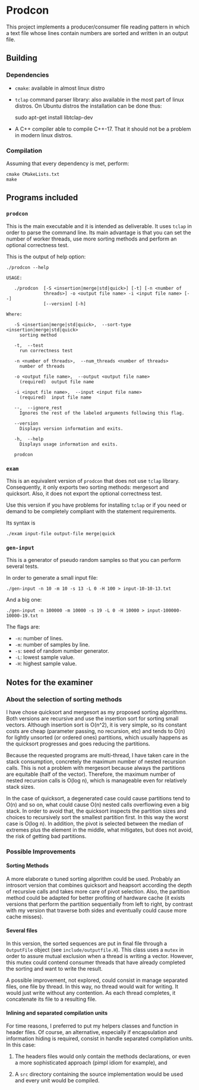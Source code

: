 # Prodcon

This project implements a producer/consumer file reading pattern in
which a text file whose lines contain numbers are sorted and written
in an output file.

## Building

### Dependencies

- `cmake`: available in almost linux distro
- `tclap` command parser library: also available in the most part of
  linux distros. On Ubuntu distros the installation can be done thus:
  
    sudo apt-get install libtclap-dev

- A C++ compiler able to compile C++-17. That it should not be a
  problem in modern linux distros. 

### Compilation

Assuming that every dependency is met, perform:

    cmake CMakeLists.txt
    make

## Programs included

### `prodcon`

This is the main executable and it is intended as deliverable. It uses
`tclap` in order to parse the command line. Its main advantage is that
you can set the number of worker threads, use more sorting methods and
perform an optional correctness test.

This is the output of help option:
```
./prodcon --help

USAGE: 

   ./prodcon  [-S <insertion|merge|std|quick>] [-t] [-n <number of
              threads>] -o <output file name> -i <input file name> [--]
              [--version] [-h]

Where: 

   -S <insertion|merge|std|quick>,  --sort-type <insertion|merge|std|quick>
     sorting method

   -t,  --test
     run correctness test

   -n <number of threads>,  --num_threads <number of threads>
     number of threads

   -o <output file name>,  --output <output file name>
     (required)  output file name

   -i <input file name>,  --input <input file name>
     (required)  input file name

   --,  --ignore_rest
     Ignores the rest of the labeled arguments following this flag.

   --version
     Displays version information and exits.

   -h,  --help
     Displays usage information and exits.

   prodcon
```

### `exam`

This is an equivalent version of `prodcon` that does not use `tclap`
library. Consequently, it only exports two sorting methods: mergesort
and quicksort. Also, it does not export the optional correctness test.

Use this version if you have problems for installing `tclap` or if you
need or demand to be completely compliant with the statement
requirements.

Its syntax is

    ./exam input-file output-file merge|quick
    
### `gen-input`

This is a generator of pseudo random samples so that you can perform
several tests.

In order to generate a small input file:

    ./gen-input -n 10 -m 10 -s 13 -L 0 -H 100 > input-10-10-13.txt
    
And a big one:

    ./gen-input -n 100000 -m 10000 -s 19 -L 0 -H 10000 > input-100000-10000-19.txt

The flags are:

- `-n`: number of lines.
- `-m`: number of samples by line.
- `-s`: seed of random number generator.
- `-L`: lowest sample value.
- `-H`: highest sample value.

## Notes for the examiner 

### About the selection of sorting methods

I have chose quicksort and mergesort as my proposed sorting
algorithms. Both versions are recursive and use the insertion sort for
sorting small vectors. Although insertion sort is O(n^2), it is very
simple, so its constant costs are cheap (parameter passing, no
recursion, etc) and tends to O(n) for lightly unsorted (or ordered
ones) partitions, which usually happens as the quicksort progresses
and goes reducing the partitions.

Because the requested programs are multi-thread, I have taken care in
the stack consumption, concretely the maximum number of nested
recursion calls. This is not a problem with mergesort because always
the partitions are equitable (half of the vector). Therefore, the
maximum number of nested recursion calls is O(log n), which is
manageable even for relatively stack sizes. 

In the case of quicksort, a degenerated case could cause partitions
tend to O(n) and so on, what could cause O(n) nested calls overflowing
even a big stack. In order to avoid that, the quicksort inspects the
partition sizes and choices to recursively sort the smallest partition
first. In this way the worst case is O(log n). In addition, the pivot
is selected between the median of extremes plus the element in the
middle, what mitigates, but does not avoid, the risk of getting bad
partitions. 

### Possible Improvements

#### Sorting Methods

A more elaborate o tuned sorting algorithm could be used. Probably an
introsort version that combines quicksort and heapsort according the
depth of recursive calls and takes more care of pivot selection. Also,
the partition method could be adapted for better profiting of hardware
cache (it exists versions that perform the partition sequentially from
left to right, by contrast with my version that traverse both sides
and eventually could cause more cache misses).

#### Several files

In this version, the sorted sequences are put in final file through a
`OutputFile` object (see `include/outputfile.H`). This class uses
a `mutex` in order to assure mutual exclusion when a thread is writing
a vector. However, this mutex could contend consumer threads that have
already completed the sorting and want to write the result.

A possible improvement, not explored, could consist in manage
separated files, one file by thread. In this way, no thread would wait
for writing. It would just write without any contention. As each
thread completes, it concatenate its file to a resulting file.

#### Inlining and separated compilation units

For time reasons, I preferred to put my helpers classes and function
in header files. Of course, an alternative, especially if 
encapsulation and information hiding is required, consist in handle
separated compilation units. In this case:

1. The headers files would only contain the methods declarations, or
   even a more sophisticated approach (pimpl idiom for example), and

2. A `src` directory containing the source implementation would be
   used and every unit would be compiled. 

